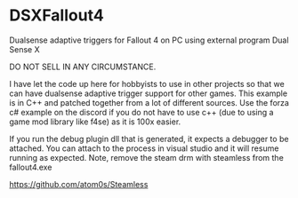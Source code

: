# DSXFallout4
Dualsense adaptive triggers for Fallout 4 on PC using external program Dual Sense X

DO NOT SELL IN ANY CIRCUMSTANCE.  

I have let the code up here for hobbyists to use in other projects so that we can have dualsense adaptive trigger support for other games.
This example is in C++ and patched together from a lot of different sources.  Use the forza c# example on the discord if you do not have to use c++ (due to using 
a game mod library like f4se) as it is 100x easier.

If you run the debug plugin dll that is generated, it expects a debugger to be attached.  You can attach to the process in visual studio and it will resume running as expected.  Note, remove the steam drm with steamless from the fallout4.exe 

https://github.com/atom0s/Steamless
